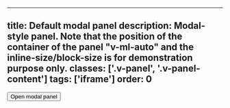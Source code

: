 <!--
 *              Copyright (c) 2025 Visa, Inc.
 *
 * Licensed under the Apache License, Version 2.0 (the "License");
 * you may not use this file except in compliance with the License.
 * You may obtain a copy of the License at
 *
 *         http://www.apache.org/licenses/LICENSE-2.0
 *
 * Unless required by applicable law or agreed to in writing, software
 * distributed under the License is distributed on an "AS IS" BASIS,
 * WITHOUT WARRANTIES OR CONDITIONS OF ANY KIND, either express or implied.
 * See the License for the specific language governing permissions and
 * limitations under the License.
 *
 -->
---
title: Default modal panel
description: Modal-style panel. Note that the position of the container of the panel "v-ml-auto" and the inline-size/block-size is for demonstration purpose only.
classes: ['.v-panel', '.v-panel-content']
tags: ['iframe']
order: 0
---

<button class="v-button" onclick="window.modalPanelDefault.showModal()">
  Open modal panel
</button>
<dialog aria-describedby="modal-panel-description" aria-labelledby="modal-panel-title" aria-modal="true" class="v-panel" id="modalPanelDefault" role="dialog">
  <div class="v-panel-content v-surface">
    <header class="v-flex v-flex-row v-justify-content-between v-gap-4">
      <h2 class="v-typography-headline-3" id="modal-panel-title">
        Panel title
      </h2>
      <button aria-label="close panel" class="v-button-subtle v-button v-button-icon v-button-tertiary v-button-small -v-mt-3 -v-mr-8" onclick="window.modalPanelDefault.close()" type="button" autofocus>
        <svg aria-hidden="true" class="v-icon v-icon-visa v-icon-tiny" focusable="false" viewbox="0 0 16 16">
          <use href="#visa-close-tiny">
          </use>
        </svg>
      </button>
    </header>
    <div class="v-panel-body">
      <h3 class="v-typography-subtitle-2" id="modal-panel-description">
        Panel subtitle
      </h3>
      <p>
        This is required text that can be used to describe the panel title and subtitle in more detail.
      </p>
    </div>
  </div>
</dialog>
